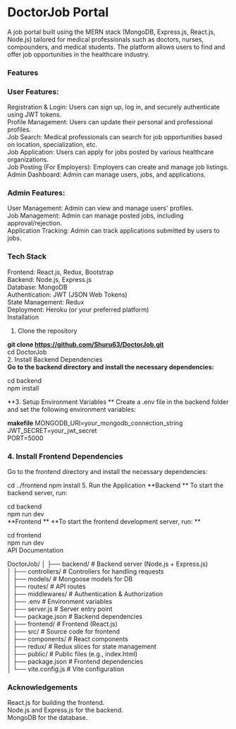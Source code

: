 # DoctorJob Portal
A job portal built using the MERN stack (MongoDB, Express.js, React.js, Node.js) tailored for medical professionals such as doctors, nurses, compounders, and medical students. The platform allows users to find and offer job opportunities in the healthcare industry. <br>

### Features
### User Features: 
Registration & Login: Users can sign up, log in, and securely authenticate using JWT tokens. <br>
Profile Management: Users can update their personal and professional profiles. <br>
Job Search: Medical professionals can search for job opportunities based on location, specialization, etc. <br>
Job Application: Users can apply for jobs posted by various healthcare organizations. <br>
Job Posting (For Employers): Employers can create and manage job listings. <br>
Admin Dashboard: Admin can manage users, jobs, and applications. <br>
### Admin Features: <br>
User Management: Admin can view and manage users' profiles. <br>
Job Management: Admin can manage posted jobs, including approval/rejection. <br>
Application Tracking: Admin can track applications submitted by users to jobs. <br>
### Tech Stack <br>
Frontend: React.js, Redux, Bootstrap <br>
Backend: Node.js, Express.js <br>
Database: MongoDB <br>
Authentication: JWT (JSON Web Tokens) <br>
State Management: Redux <br>
Deployment: Heroku (or your preferred platform) <br>
Installation <br>
1. Clone the repository <br>

**git clone https://github.com/Shuru63/DoctorJob.git** <br>
cd DoctorJob <br>
2. Install Backend Dependencies  <br>
**Go to the backend directory and install the necessary dependencies:**

cd backend <br>
npm install <br>

**3. Setup Environment Variables **
Create a .env file in the backend folder and set the following environment variables: <br>

**makefile**
MONGODB_URI=your_mongodb_connection_string <br>
JWT_SECRET=your_jwt_secret <br>
PORT=5000 <br>

### 4. Install Frontend Dependencies <br>
Go to the frontend directory and install the necessary dependencies:

cd ../frontend
npm install
5. Run the Application
**Backend **
To start the backend server, run: <br>

cd backend <br>
npm run dev <br>
**Frontend **
**To start the frontend development server, run: **

cd frontend <br>
npm run dev <br>
API Documentation <br>

DoctorJob/
│
├── backend/               # Backend server (Node.js + Express.js) <br>
│   ├── controllers/       # Controllers for handling requests <br>
│   ├── models/            # Mongoose models for DB <br>
│   ├── routes/            # API routes <br>
│   ├── middlewares/       # Authentication & Authorization <br>
│   ├── .env               # Environment variables <br>
│   ├── server.js          # Server entry point <br>
│   └── package.json       # Backend dependencies <br>
│
├── frontend/              # Frontend (React.js) <br>
│   ├── src/               # Source code for frontend <br>
│   ├── components/        # React components <br>
│   ├── redux/             # Redux slices for state management <br>
│   ├── public/            # Public files (e.g., index.html) <br>
│   ├── package.json       # Frontend dependencies <br>
│   └── vite.config.js     # Vite configuration <br>


### Acknowledgements
React.js for building the frontend. <br>
Node.js and Express.js for the backend. <br>
MongoDB for the database.
